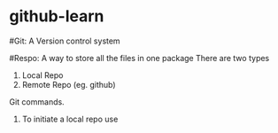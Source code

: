 # github-learn

#Git: A Version control system

#Respo: A way to store all the files in one package
There are two types
1. Local Repo
2. Remote Repo (eg. github)

Git commands.

1. To initiate a local repo use

